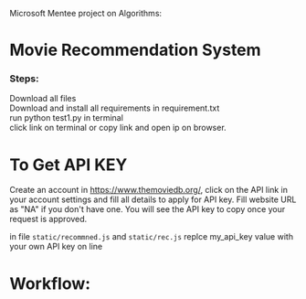 Microsoft Mentee project on Algorithms:
# Movie Recommendation System

### Steps:<br>
Download all files<br>
Download and install all requirements in requirement.txt<br>
run python test1.py in terminal<br>
click link on terminal or copy link and open ip on browser.

# To Get API KEY
Create an account in https://www.themoviedb.org/, click on the API link in your account settings and fill all  details to apply for API key. Fill website URL as "NA" if you don't have one. You will see the API key to copy once your request is approved.

in file `static/recommned.js` and `static/rec.js` replce my_api_key value with your own API key on line 

# Workflow:


